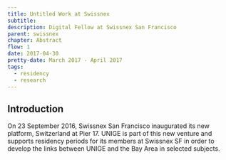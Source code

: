 ```yaml
---
title: Untitled Work at Swissnex
subtitle:
description: Digital Fellow at Swissnex San Francisco
parent: swissnex
chapter: Abstract
flow: 1
date: 2017-04-30
pretty-date: March 2017 - April 2017
tags:
  - residency
  - research
---
```


## Introduction
On 23 September 2016, Swissnex San Francisco inaugurated its new platform, Switzerland at Pier 17. UNIGE is part of this new venture and supports residency periods for its members at Swissnex SF in order to develop the links between UNIGE and the Bay Area in selected subjects.
